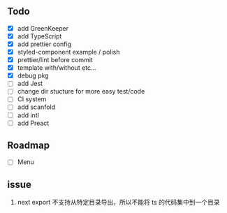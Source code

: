 
## Todo

- [x] add GreenKeeper
- [x] add TypeScript
- [x] add prettier config
- [x] styled-component example / polish 
- [x] prettier/lint before commit
- [x] template with/without etc...
- [x] debug pkg
- [ ] add Jest
- [ ] change dir stucture for more easy test/code
- [ ] CI system
- [ ] add scanfold
- [ ] add intl
- [ ] add Preact

## Roadmap

- [ ] Menu


## issue

1. next export 不支持从特定目录导出，所以不能将 ts 的代码集中到一个目录
